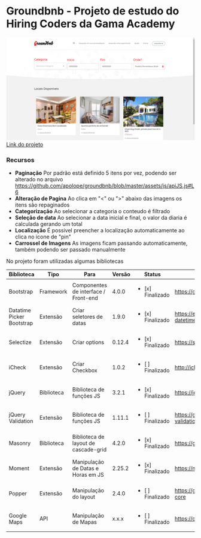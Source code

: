 # Groundbnb - Projeto de estudo do Hiring Coders da Gama Academy
![Thumbnail do Projeto](./assets/img/page-thumb.png)
[Link do projeto](http://apolonioserafim.com.br/groundbnb/)

### Recursos
- **Paginação** Por padrão está definido 5 itens por vez, podendo ser alterado no arquivo https://github.com/apolope/groundbnb/blob/master/assets/js/apiJS.js#L6
- **Alteração de Pagina** Ao clica em "<" ou ">" abaixo das imagens os itens são repaginados
- **Categorização** Ao selecionar a categoria o conteudo é filtrado
- **Seleção de data** Ao selecionar a data inicial e final, o valor da diaria é calculada gerando um total
- **Localização** É possivel preencher a localização automaticamente ao clica no icone de "pin"
- **Carrossel de Imagens** As imagens ficam passando automaticamente, também podendo ser passado manualmente

No projeto foram utilizadas algumas bibliotecas

| Biblioteca                | Tipo          | Para                                 | Versão | Status                         | Site
|---------------------------|---------------|--------------------------------------|--------|--------------------------------|----------------
| Bootstrap                 | Framework     | Componentes de interface / Front-end | 4.0.0  |<ul><li>[x] Finalizado</li></ul>| https://getbootstrap.com/
| Datatime Picker Bootstrap | Extensão      | Criar seletores de datas             | 1.9.0  |<ul><li>[x] Finalizado</li></ul>| https://eonasdan.github.io/bootstrap-datetimepicker/
| Selectize                 | Extensão      | Criar options                        | 0.12.4 |<ul><li>[x] Finalizado</li></ul>| https://selectize.github.io/selectize.js/
| iCheck                    | Extensão      | Criar Checkbox                       | 1.0.2  |<ul><li>[ ] Finalizado</li></ul>| http://icheck.fronteed.com/
| jQuery                    | Biblioteca    | Biblioteca de funções JS             | 3.2.1  |<ul><li>[x] Finalizado</li></ul>| https://jquery.com/
| jQuery Validation         | Extensão      | Biblioteca de funções JS             | 1.11.1 |<ul><li>[ ] Finalizado</li></ul>| https://github.com/jzaefferer/jquery-validation
| Masonry                   | Biblioteca    | Biblioteca de layout de cascade-grid | 4.2.0  |<ul><li>[x] Finalizado</li></ul>| https://github.com/desandro/masonry
| Moment                    | Extensão      | Manipulação de Datas e Horas em JS   | 2.25.2 |<ul><li>[x] Finalizado</li></ul>| https://momentjs.com/
| Popper                    | Extensão      | Manipulação do layout                | 2.4.0  |<ul><li>[ ] Finalizado</li></ul>| https://github.com/popperjs/popper-core
| Google Maps               | API           | Manipulação de Mapas                 | x.x.x  |<ul><li>[ ] Finalizado</li></ul>| https://developers.google.com/
